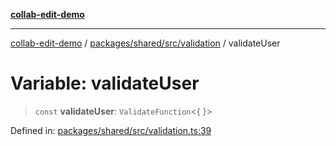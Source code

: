 [**collab-edit-demo**](../../../../../README.md)

***

[collab-edit-demo](../../../../../README.md) / [packages/shared/src/validation](../README.md) / validateUser

# Variable: validateUser

> `const` **validateUser**: `ValidateFunction`\<\{ \}\>

Defined in: [packages/shared/src/validation.ts:39](https://github.com/austyle-io/pub-sub-demo/blob/facd25f09850fc4e78e94ce267c52e173d869933/packages/shared/src/validation.ts#L39)
